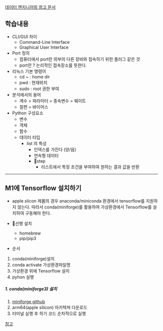 [데이터 엔지니어링 참고 문서](https://drive.google.com/drive/folders/1uAorYsxa2LYQB2O_nJLIHJAyceXrpJH7)


## 학습내용

- CLI/GUI 차이
	- Command-Line Interface
	- Graphical User Interface
- Port 정의
	- 컴퓨터에서 port란 외부의 다른 장비와 접속하기 위한 플러그 같은 것
	- port란 ? 논리적인 접속장소를 뜻한다.
- 리눅스 기본 명령어
	- cd ~ : home dir
	- pwd : 현재위치
	- sudo : root 권한 부여
- 분석에서의 용어
	- 계수 = 파라미터 = 종속변수 = 웨이트
	- 절편 = 바이어스 
- Python 구성요소
	- 변수
	- 객체
	- 함수
	- 데이터 타입
		- list 의 특성
			- 인덱스를 가진다 (양/음)
			- 연속형 데이터
			- 📍step
				- 리스트에서 특정 조건을 부여하여 원하는 결과 값을 반환

---
## M1에 Tensorflow 설치하기

- apple slicon 제품의 경우 anaconda/miniconda 환경에서 tensorflow를 지원하지 않는다. 따라서 conda(miniforge)를 활용하여 가상환경에서 Tensorflow를 설치하여 구동해야 한다.
- 선행 설치
	- homebrew
	- pip/pip3

- 순서
1. conda(miniforge)설치
2. conda activate 가상환경파일명
3. 가상환경 위에 Tensorflow 설치
4. pyhon 실행

##### 1. conda(miniforge3) 설치 

1. [miniforge github](https://github.com/conda-forge/miniforge)
2. arm64(apple silicon) 아키텍쳐 다운로드
3. 터미널 실행 후 하기 코드 순차적으로 실행

[참고](https://velog.io/@pcj1541/1.-Macbook-M1-Tensorflow-%EC%84%A4%EC%B9%98%ED%95%98%EA%B8%B0for-jupyter-notebook)
